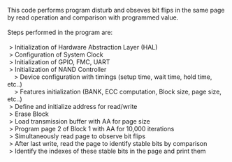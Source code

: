 This code performs program disturb and obseves bit flips in the same page by read operation and comparison with programmed value.<br/>
<br/>
Steps performed in the program are:<br/>
<br/>
&nbsp;> Initialization of Hardware Abstraction Layer (HAL)<br/>
&nbsp;> Configuration of System Clock<br/>
&nbsp;> Initialization of GPIO, FMC, UART<br/>
&nbsp;> Initialization of NAND Controller<br/>
&nbsp;&nbsp;&nbsp;&nbsp;> Device configuration with timings (setup time, wait time, hold time, etc..)<br/>
&nbsp;&nbsp;&nbsp;&nbsp;> Features initialization (BANK, ECC computation, Block size, page size, etc..)<br/>
&nbsp;> Define and initialize address for read/write<br/>
&nbsp;> Erase Block<br/>
&nbsp;> Load transmission buffer with AA for page size<br/>
&nbsp;> Program page 2 of Block 1 with AA for 10,000 iterations<br/>
&nbsp;> Simultaneously read page to observe bit flips<br/>
&nbsp;> After last write, read the page to identify stable bits by comparison<br/>
&nbsp;> Identify the indexes of these stable bits in the page and print them<br/>
